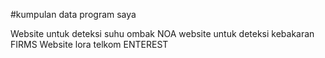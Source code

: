 #kumpulan data program saya

Website untuk deteksi suhu ombak NOA
website untuk deteksi kebakaran FIRMS
Website lora telkom ENTEREST
